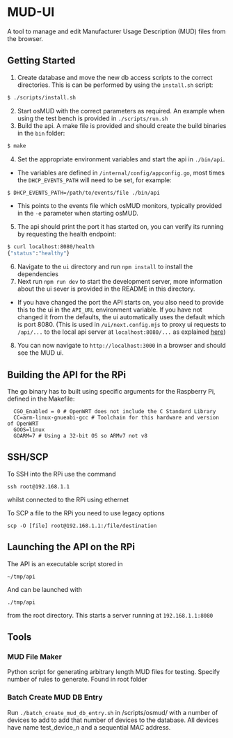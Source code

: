 # MUD-UI

A tool to manage and edit Manufacturer Usage Description (MUD) files from the browser.

## Getting Started

1. Create database and move the new db access scripts to the correct directories. This is can be performed by using the `install.sh` script:

```bash
$ ./scripts/install.sh
```

2. Start osMUD with the correct parameters as required. An example when using the test bench is provided in `./scripts/run.sh`
3. Build the api. A make file is provided and should create the build binaries in the `bin` folder:
```bash
$ make
```
4. Set the appropriate environment variables and start the api in `./bin/api`.
  - The variables are defined in `/internal/config/appconfig.go`, most times the `DHCP_EVENTS_PATH` will need to be set, for example:
```bash
$ DHCP_EVENTS_PATH=/path/to/events/file ./bin/api
```
- This points to the events file which osMUD monitors, typically provided in the `-e` parameter when starting osMUD.

5. The api should print the port it has started on, you can verify its running by requesting the health endpoint:
```bash
$ curl localhost:8080/health
{"status":"healthy"}
```
6. Navigate to the `ui` directory and run `npm install` to install the dependencies
7. Next run `npm run dev` to start the development server, more information about the ui sever is provided in the README in this directory.
- If you have changed the port the API starts on, you also need to provide this to the ui in the `API_URL` environment variable. If you have not changed it from the defaults, the ui automatically uses the default which is port 8080. (This is used in `/ui/next.config.mjs` to proxy ui requests to `/api/...` to the local api server at `localhost:8080/...` as explained [here](https://nextjs.org/docs/app/api-reference/next-config-js/rewrites))
8. You can now navigate to `http://localhost:3000` in a browser and should see the MUD ui.

## Building the API for the RPi
The go binary has to built using specific arguments for the Raspberry Pi, defined in the Makefile:

```
  CGO_Enabled = 0 # OpenWRT does not include the C Standard Library
  CC=arm-linux-gnueabi-gcc # Toolchain for this hardware and version of OpenWRT
  GOOS=linux 
  GOARM=7 # Using a 32-bit OS so ARMv7 not v8
```

## SSH/SCP
To SSH into the RPi use the command

`ssh root@192.168.1.1`

whilst connected to the RPi using ethernet

To SCP a file to the RPi you need to use legacy options

`scp -O [file] root@192.168.1.1:/file/destination`

## Launching the API on the RPi
The API is an executable script stored in

`~/tmp/api`

And can be launched with 

`./tmp/api`

from the root directory. This starts a server running at `192.168.1.1:8080`

## Tools

### MUD File Maker 
Python script for generating arbitrary length MUD files for testing. Specify number of rules to generate. Found in root folder

### Batch Create MUD DB Entry
Run `./batch_create_mud_db_entry.sh` in /scripts/osmud/ with a number of devices to add to add that number of devices to the database. All devices have name test_device_n and a sequential MAC address.
